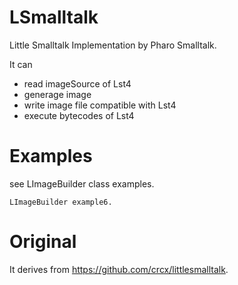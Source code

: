 # LSmalltalk
Little Smalltalk Implementation by Pharo Smalltalk.

It can
- read imageSource of Lst4
- generage image
- write image file compatible with Lst4
- execute bytecodes of Lst4

# Examples
see LImageBuilder class examples.

```smalltalk
LImageBuilder example6.
```

# Original
It derives from https://github.com/crcx/littlesmalltalk.
